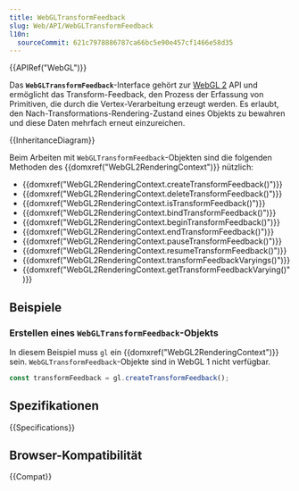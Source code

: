 ```yaml
---
title: WebGLTransformFeedback
slug: Web/API/WebGLTransformFeedback
l10n:
  sourceCommit: 621c7978886787ca66bc5e90e457cf1466e58d35
---
```


{{APIRef("WebGL")}}

Das **`WebGLTransformFeedback`**-Interface gehört zur [WebGL 2](/de/docs/Web/API/WebGL_API) API und ermöglicht das Transform-Feedback, den Prozess der Erfassung von Primitiven, die durch die Vertex-Verarbeitung erzeugt werden. Es erlaubt, den Nach-Transformations-Rendering-Zustand eines Objekts zu bewahren und diese Daten mehrfach erneut einzureichen.

{{InheritanceDiagram}}

Beim Arbeiten mit `WebGLTransformFeedback`-Objekten sind die folgenden Methoden des {{domxref("WebGL2RenderingContext")}} nützlich:

- {{domxref("WebGL2RenderingContext.createTransformFeedback()")}}
- {{domxref("WebGL2RenderingContext.deleteTransformFeedback()")}}
- {{domxref("WebGL2RenderingContext.isTransformFeedback()")}}
- {{domxref("WebGL2RenderingContext.bindTransformFeedback()")}}
- {{domxref("WebGL2RenderingContext.beginTransformFeedback()")}}
- {{domxref("WebGL2RenderingContext.endTransformFeedback()")}}
- {{domxref("WebGL2RenderingContext.pauseTransformFeedback()")}}
- {{domxref("WebGL2RenderingContext.resumeTransformFeedback()")}}
- {{domxref("WebGL2RenderingContext.transformFeedbackVaryings()")}}
- {{domxref("WebGL2RenderingContext.getTransformFeedbackVarying()")}}

## Beispiele

### Erstellen eines `WebGLTransformFeedback`-Objekts

In diesem Beispiel muss `gl` ein {{domxref("WebGL2RenderingContext")}} sein. `WebGLTransformFeedback`-Objekte sind in WebGL 1 nicht verfügbar.

```js
const transformFeedback = gl.createTransformFeedback();
```

## Spezifikationen

{{Specifications}}

## Browser-Kompatibilität

{{Compat}}
